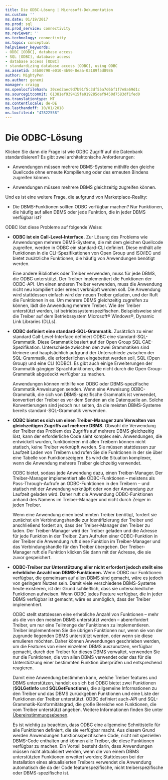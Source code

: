 ```yaml
---
title: Die ODBC-Lösung | Microsoft-Dokumentation
ms.custom: ''
ms.date: 01/19/2017
ms.prod: sql
ms.prod_service: connectivity
ms.reviewer: ''
ms.technology: connectivity
ms.topic: conceptual
helpviewer_keywords:
- ODBC [ODBC], database access
- SQL [ODBC], database access
- database access [ODBC]
- standardizing database access [ODBC], using ODBC
ms.assetid: 34b80790-e010-4b90-8eaa-03189f5d8986
author: MightyPen
ms.author: genemi
manager: craigg
ms.openlocfilehash: 30ced2aec9d7b91f5c3df55a7d6bf1f7e8a69d1c
ms.sourcegitcommit: 61381ef939415fe019285def9450d7583df1fed0
ms.translationtype: MT
ms.contentlocale: de-DE
ms.lasthandoff: 10/01/2018
ms.locfileid: "47822558"
---
```

# <a name="the-odbc-solution"></a>Die ODBC-Lösung
Klicken Sie dann die Frage ist wie ODBC Zugriff auf die Datenbank standardisieren? Es gibt zwei architektonische Anforderungen:  
  
-   Anwendungen müssen mehrere DBMS-Systeme mithilfe den gleiche Quellcode ohne erneute Kompilierung oder des erneuten Bindens zugreifen können.  
  
-   Anwendungen müssen mehrere DBMS gleichzeitig zugreifen können.  
  
 Und es ist eine weitere Frage, die aufgrund von Marketplace-Reality:  
  
-   Die DBMS-Funktionen sollten ODBC verfügbar machen? Nur Funktionen, die häufig auf allen DBMS oder jede Funktion, die in jeder DBMS verfügbar ist?  
  
 ODBC löst diese Probleme auf folgende Weise:  
  
-   **ODBC ist ein Call-Level-Interface.** Zur Lösung des Problems wie Anwendungen mehrere DBMS-Systeme, die mit dem gleichen Quellcode zugreifen, werden in ODBC ein standard-CLI definiert. Diese enthält alle Funktionen in die CLI-Spezifikationen von Open Group und ISO/IEC und bietet zusätzliche Funktionen, die häufig von Anwendungen benötigt werden.  
  
     Eine andere Bibliothek oder Treiber verwenden, muss für jede DBMS, die ODBC unterstützt. Der Treiber implementiert die Funktionen der ODBC-API. Um einen anderen Treiber verwenden, muss die Anwendung nicht neu kompiliert oder erneut verknüpft werden soll. Die Anwendung wird stattdessen einfach wird der neuen Treiber geladen, und der Ruft die Funktionen in es. Um mehrere DBMS gleichzeitig zugreifen zu können, lädt die Anwendung mehrere Treiber. Wie der Treiber unterstützt werden, ist betriebssystemspezifischen. Beispielsweise sind die Treiber auf dem Betriebssystem Microsoft® Windows®, Dynamic Link Libraries (DLLs).  
  
-   **ODBC definiert eine standard-SQL-Grammatik.** Zusätzlich zu einer standard Call-Level-Interface definiert ODBC eine standard-SQL-Grammatik. Diese Grammatik basiert auf der Open Group SQL CAE-Spezifikation. Unterschiede zwischen den zwei Grammatiken sind kleinere und hauptsächlich aufgrund der Unterschiede zwischen der SQL-Grammatik, die erforderlichen eingebettet werden soll, SQL (Open Group) und eine CLI (ODBC). Es gibt auch einige Erweiterungen der Grammatik gängiger Sprachfunktionen, die nicht durch die Open Group-Grammatik abgedeckt verfügbar zu machen.  
  
     Anwendungen können mithilfe von ODBC oder DBMS-spezifische Grammatik Anweisungen senden. Wenn eine Anweisung ODBC-Grammatik, die sich von DBMS-spezifische Grammatik ist verwendet, konvertiert der Treiber es vor dem Senden an die Datenquelle an. Solche Konvertierungen sind jedoch nur selten, da die meisten DBMS-Systeme bereits standard-SQL-Grammatik verwenden.  
  
-   **ODBC bietet es sich um einen Treiber-Manager zum Verwalten von gleichzeitigen Zugriffs auf mehrere DBMS.** Obwohl die Verwendung der Treiber das Problem des Zugriffs auf mehrere DBMS gleichzeitig löst, kann der erforderliche Code sieht komplex sein. Anwendungen, die entwickelt wurden, funktionieren mit allen Treibern können nicht statisch, keine Treiber verknüpft werden. Sie müssen stattdessen zur Laufzeit Laden von Treibern und rufen Sie die Funktionen in der sie über eine Tabelle von Funktionszeigern. Es wird die Situation komplexer, wenn die Anwendung mehrere Treiber gleichzeitig verwendet.  
  
     ODBC bietet, sodass jede Anwendung dazu, einen Treiber-Manager. Der Treiber-Manager implementiert alle ODBC-Funktionen – meistens als Pass-Through-Aufrufe an ODBC-Funktionen in den Treibern – und statisch mit der Anwendung verknüpft oder von der Anwendung zur Laufzeit geladen wird. Daher ruft die Anwendung ODBC-Funktionen anhand des Namens im Treiber-Manager und nicht durch Zeiger in jeden Treiber.  
  
     Wenn eine Anwendung einen bestimmten Treiber benötigt, fordert sie zunächst ein Verbindungshandle zur Identifizierung der Treiber und anschließend fordert an, dass der Treiber-Manager den Treiber zu laden. Der Treiber-Manager wird der Treiber geladen und die Adresse für jede Funktion in der Treiber. Zum Aufrufen einer ODBC-Funktion in der Treiber die Anwendung ruft diese Funktion im Treiber-Manager und das Verbindungshandle für den Treiber übergeben. Der Treiber-Manager ruft die Funktion klicken Sie dann mit der Adresse, die sie zuvor gespeichert.  
  
-   **ODBC-Treiber zur Unterstützung aller nicht erfordert jedoch stellt eine erhebliche Anzahl von DBMS-Funktionen.** Wenn ODBC nur Funktionen verfügbar, die gemeinsam auf allen DBMS sind gemacht, wäre es jedoch von geringem Nutzen sein. Damit viele verschiedene DBMS-Systeme heute existieren, ist der Grund schließlich, dass sie unterschiedliche Funktionen aufweisen. Wenn ODBC jedes Feature verfügbar, die in jeder DBMS verfügbar ist gemacht, wäre es unmöglich, dass der Treiber implementiert.  
  
     ODBC stellt stattdessen eine erhebliche Anzahl von Funktionen – mehr als die von den meisten DBMS unterstützt werden – abererfordert Treiber, um nur eine Teilmenge der Funktionen zu implementieren. Treiber implementieren Sie die übrigen Funktionen nur, wenn sie von der zugrunde liegenden DBMS unterstützt werden, oder wenn sie diese emulieren möchten. Daher können Anwendungen geschrieben werden, um die Features von einer einzelnen DBMS auszunutzen, verfügbar gemacht, durch den Treiber für dieses DBMS verwaltet, verwenden Sie nur die Funktionen, die von allen DBMS verwendet oder das für die Unterstützung einer bestimmten Funktion überprüfen und entsprechend reagieren.  
  
     Damit eine Anwendung bestimmen kann, welche Treiber features und DBMS unterstützen, handelt es sich bei ODBC bietet zwei Funktionen (**SQLGetInfo** und **SQLGetFunctions**), die allgemeine Informationen zu den Treiber und das DBMS zurückgeben Funktionen und eine Liste der Funktionen der Treiber unterstützt. ODBC definiert auch-API und SQL-Grammatik-Konformitätsgrad, die große Bereiche von Funktionen, die vom Treiber unterstützt angeben. Weitere Informationen finden Sie unter [Übereinstimmungsebenen](../../odbc/reference/develop-app/conformance-levels.md).  
  
     Es ist wichtig zu beachten, dass ODBC eine allgemeine Schnittstelle für alle Funktionen definiert, die sie verfügbar macht. Aus diesem Grund werden Anwendungen funktionsspezifischen Code, nicht mit speziellen DBMS-Code enthalten und können alle Treiber, die diese Funktionen verfügbar zu machen. Ein Vorteil besteht darin, dass Anwendungen müssen nicht aktualisiert werden, wenn die von einem DBMS unterstützten Funktionen erweitert werden; Stattdessen bei der Installation eines aktualisierten Treibers verwendet die Anwendung automatisch die da der Code featurespezifische, nicht treiberspezifische oder DBMS-spezifische ist.
